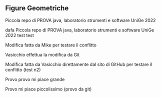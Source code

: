 ## Figure Geometriche

Piccola repo di PROVA java, laboratorio strumenti e software UniGe 2022 

dafa
Piccola repo di PROVA java, laboratorio strumenti e software UniGe 2022 test test

Modifica fatta da Mike per testare il conflitto

Vasicchio effettua la modifica da Git 


Modifica fatta da Vasicchio direttamente dal sito di GitHub per testare il conflitto (test n2)


Provo provo mi piace grande

Provo mi piace piccolissimo (provo da git)
